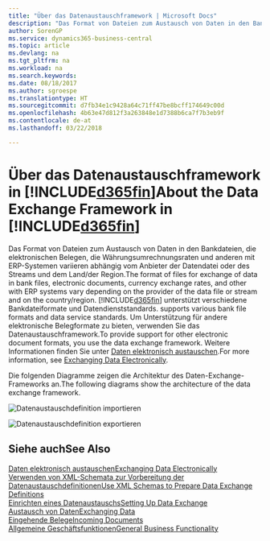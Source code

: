 ```yaml
---
title: "Über das Datenaustauschframework | Microsoft Docs"
description: "Das Format von Dateien zum Austausch von Daten in den Bankdateien, die elektronischen Belegen, die Währungsumrechnungsraten und anderen mit ERP-Systemen variieren abhängig vom Anbieter der Datendatei oder des Streams und dem Land/der Region."
author: SorenGP
ms.service: dynamics365-business-central
ms.topic: article
ms.devlang: na
ms.tgt_pltfrm: na
ms.workload: na
ms.search.keywords: 
ms.date: 08/18/2017
ms.author: sgroespe
ms.translationtype: HT
ms.sourcegitcommit: d7fb34e1c9428a64c71ff47be8bcff174649c00d
ms.openlocfilehash: 4b63e47d812f3a263848e1d7388b6ca7f7b3eb9f
ms.contentlocale: de-at
ms.lasthandoff: 03/22/2018

---
```

# <a name="about-the-data-exchange-framework-in-included365finincludesd365finmdmd"></a><span data-ttu-id="63664-103">Über das Datenaustauschframework in [!INCLUDE[d365fin](includes/d365fin_md.md)]</span><span class="sxs-lookup"><span data-stu-id="63664-103">About the Data Exchange Framework in [!INCLUDE[d365fin](includes/d365fin_md.md)]</span></span>
<span data-ttu-id="63664-104">Das Format von Dateien zum Austausch von Daten in den Bankdateien, die elektronischen Belegen, die Währungsumrechnungsraten und anderen mit ERP-Systemen variieren abhängig vom Anbieter der Datendatei oder des Streams und dem Land/der Region.</span><span class="sxs-lookup"><span data-stu-id="63664-104">The format of files for exchange of data in bank files, electronic documents, currency exchange rates, and other with ERP systems vary depending on the provider of the data file or stream and on the country/region.</span></span> [!INCLUDE[d365fin](includes/d365fin_md.md)]<span data-ttu-id="63664-105"> unterstützt verschiedene Bankdateiformate und Datendienststandards.</span><span class="sxs-lookup"><span data-stu-id="63664-105"> supports various bank file formats and data service standards.</span></span> <span data-ttu-id="63664-106">Um Unterstützung für andere elektronische Belegformate zu bieten, verwenden Sie das Datenaustauschframework.</span><span class="sxs-lookup"><span data-stu-id="63664-106">To provide support for other electronic document formats, you use the data exchange framework.</span></span> <span data-ttu-id="63664-107">Weitere Informationen finden Sie unter [Daten elektronisch austauschen](across-data-exchange.md).</span><span class="sxs-lookup"><span data-stu-id="63664-107">For more information, see [Exchanging Data Electronically](across-data-exchange.md).</span></span>    

 <span data-ttu-id="63664-108">Die folgenden Diagramme zeigen die Architektur des Daten-Exchange-Frameworks an.</span><span class="sxs-lookup"><span data-stu-id="63664-108">The following diagrams show the architecture of the data exchange framework.</span></span>  

 ![Datenaustauschdefinition importieren](media/across-data-exchange/dataexchangeframework_import.png)  

 ![Datenaustauschdefinition exportieren](media/across-data-exchange/dataexchangeframework_export.png)  

## <a name="see-also"></a><span data-ttu-id="63664-111">Siehe auch</span><span class="sxs-lookup"><span data-stu-id="63664-111">See Also</span></span>  
[<span data-ttu-id="63664-112">Daten elektronisch austauschen</span><span class="sxs-lookup"><span data-stu-id="63664-112">Exchanging Data Electronically</span></span>](across-data-exchange.md)  
[<span data-ttu-id="63664-113">Verwenden von XML-Schemata zur Vorbereitung der Datenaustauschdefinitionen</span><span class="sxs-lookup"><span data-stu-id="63664-113">Use XML Schemas to Prepare Data Exchange Definitions</span></span>](across-how-to-use-xml-schemas-to-prepare-data-exchange-definitions.md)  
[<span data-ttu-id="63664-114">Einrichten eines Datenaustauschs</span><span class="sxs-lookup"><span data-stu-id="63664-114">Setting Up Data Exchange</span></span>](across-set-up-data-exchange.md)  
[<span data-ttu-id="63664-115">Austausch von Daten</span><span class="sxs-lookup"><span data-stu-id="63664-115">Exchanging Data</span></span>](across-exchange-data.md)  
[<span data-ttu-id="63664-116">Eingehende Belege</span><span class="sxs-lookup"><span data-stu-id="63664-116">Incoming Documents</span></span>](across-income-documents.md)  
[<span data-ttu-id="63664-117">Allgemeine Geschäftsfunktionen</span><span class="sxs-lookup"><span data-stu-id="63664-117">General Business Functionality</span></span>](ui-across-business-areas.md)  

